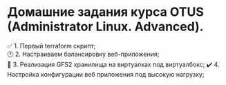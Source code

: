 # Домашние задания курса OTUS (Administrator Linux. Advanced).

:white_check_mark: 1. Первый terraform скрипт;    
:clock1: 2. Настраиваем балансировку веб-приложения;    
:construction_worker: 3. Реализация GFS2 хранилища на виртуалках под виртуалбокс;
:heavy_check_mark: 4. Настройка конфигурации веб приложения под высокую нагрузку;


